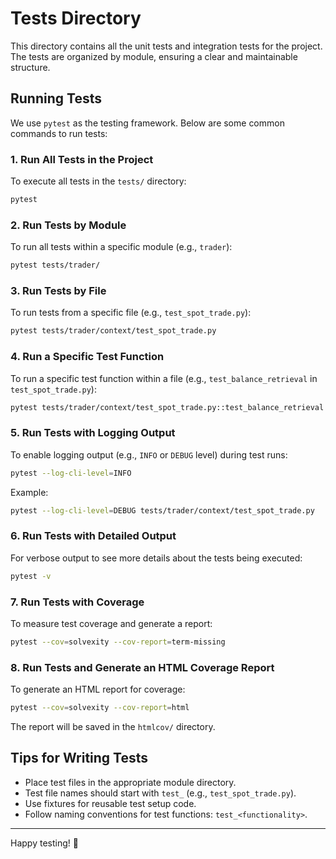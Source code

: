 # Tests Directory

This directory contains all the unit tests and integration tests for the project. The tests are organized by module, ensuring a clear and maintainable structure.

## Running Tests

We use `pytest` as the testing framework. Below are some common commands to run tests:

### 1. Run All Tests in the Project
To execute all tests in the `tests/` directory:
```bash
pytest
```

### 2. Run Tests by Module
To run all tests within a specific module (e.g., `trader`):
```bash
pytest tests/trader/
```

### 3. Run Tests by File
To run tests from a specific file (e.g., `test_spot_trade.py`):
```bash
pytest tests/trader/context/test_spot_trade.py
```

### 4. Run a Specific Test Function
To run a specific test function within a file (e.g., `test_balance_retrieval` in `test_spot_trade.py`):
```bash
pytest tests/trader/context/test_spot_trade.py::test_balance_retrieval
```

### 5. Run Tests with Logging Output
To enable logging output (e.g., `INFO` or `DEBUG` level) during test runs:
```bash
pytest --log-cli-level=INFO
```

Example:
```bash
pytest --log-cli-level=DEBUG tests/trader/context/test_spot_trade.py
```

### 6. Run Tests with Detailed Output
For verbose output to see more details about the tests being executed:
```bash
pytest -v
```

### 7. Run Tests with Coverage
To measure test coverage and generate a report:
```bash
pytest --cov=solvexity --cov-report=term-missing
```

### 8. Run Tests and Generate an HTML Coverage Report
To generate an HTML report for coverage:
```bash
pytest --cov=solvexity --cov-report=html
```
The report will be saved in the `htmlcov/` directory.

## Tips for Writing Tests
- Place test files in the appropriate module directory.
- Test file names should start with `test_` (e.g., `test_spot_trade.py`).
- Use fixtures for reusable test setup code.
- Follow naming conventions for test functions: `test_<functionality>`.

---

Happy testing! 🚀